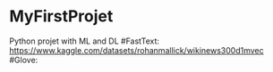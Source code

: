 # MyFirstProjet
Python projet with ML and DL
#FastText:
https://www.kaggle.com/datasets/rohanmallick/wikinews300d1mvec
#Glove:
